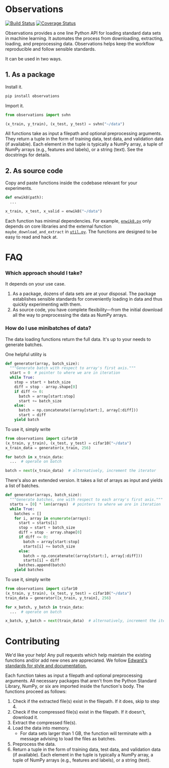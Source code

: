 # Observations

[![Build Status](https://travis-ci.org/edwardlib/observations.svg?branch=master)](https://travis-ci.org/edwardlib/observations)
[![Coverage Status](https://coveralls.io/repos/github/edwardlib/observations/badge.svg?branch=master&cacheBuster=1)](https://coveralls.io/github/edwardlib/observations?branch=master)

Observations provides a one line Python API for loading standard data
sets in machine learning. It automates the process from downloading,
extracting, loading, and preprocessing data. Observations helps keep
the workflow reproducible and follow sensible standards.

It can be used in two ways.

## 1. As a package

Install it.
```bash
pip install observations
```
Import it.
```python
from observations import svhn

(x_train, y_train), (x_test, y_test) = svhn("~/data")
```
All functions take as input a filepath and optional preprocessing
arguments. They return a tuple in the form of training data, test
data, and validation data (if available). Each element in the tuple
is typically a NumPy array, a tuple of NumPy arrays (e.g., features
and labels), or a string (text). See the docstrings for details.

## 2. As source code

Copy and paste functions inside the codebase relevant for your
experiments.

```python
def enwik8(path):
  ...

x_train, x_test, x_valid = enwik8("~/data")
```

Each function has minimal dependencies. For example,
[`enwik8.py`](observations/enwik8.py) only depends on core libraries and
the external function ``maybe_download_and_extract`` in
[`util.py`](observations/util.py). The functions are designed to be easy to
read and hack at.

# FAQ

### Which approach should I take?

It depends on your use case.

1. As a package, dozens of data sets are at your disposal. The package establishes sensible standards for conveniently loading in data and thus quickly experimenting with them.
2. As source code, you have complete flexibility—from the initial download all the way to preprocessing the data as NumPy arrays.

### How do I use minibatches of data?

The data loading functions return the full data. It's up to your needs
to generate batches.

One helpful utility is
```python
def generator(array, batch_size):
  """Generate batch with respect to array's first axis."""
  start = 0  # pointer to where we are in iteration
  while True:
    stop = start + batch_size
    diff = stop - array.shape[0]
    if diff <= 0:
      batch = array[start:stop]
      start += batch_size
    else:
      batch = np.concatenate((array[start:], array[:diff]))
      start = diff
    yield batch
```
To use it, simply write
```python
from observations import cifar10
(x_train, y_train), (x_test, y_test) = cifar10("~/data")
x_train_data = generator(x_train, 256)

for batch in x_train_data:
  ...  # operate on batch

batch = next(x_train_data)  # alternatively, increment the iterator
```
There's also an extended version. It takes a list of arrays as input
and yields a list of batches.
```python
def generator(arrays, batch_size):
  """Generate batches, one with respect to each array's first axis."""
  starts = [0] * len(arrays)  # pointers to where we are in iteration
  while True:
    batches = []
    for i, array in enumerate(arrays):
      start = starts[i]
      stop = start + batch_size
      diff = stop - array.shape[0]
      if diff <= 0:
        batch = array[start:stop]
        starts[i] += batch_size
      else:
        batch = np.concatenate((array[start:], array[:diff]))
        starts[i] = diff
      batches.append(batch)
    yield batches
```
To use it, simply write
```python
from observations import cifar10
(x_train, y_train), (x_test, y_test) = cifar10("~/data")
train_data = generator([x_train, y_train], 256)

for x_batch, y_batch in train_data:
  ...  # operate on batch

x_batch, y_batch = next(train_data)  # alternatively, increment the iterator
```

# Contributing

We'd like your help! Any pull requests which help maintain the
existing functions and/or add new ones are appreciated.
We follow [Edward's standards for style and documentation.](http://edwardlib.org/contributing)

Each function takes as input a filepath and optional preprocessing
arguments. All necessary packages that aren't from the Python Standard
Library, NumPy, or six are imported inside the function's body.
The functions proceed as follows:

1. Check if the extracted file(s) exist in the filepath. If it does,
   skip to step 4.
2. Check if the compressed file(s) exist in the filepath. If it doesn't,
   download it.
3. Extract the compressed file(s).
4. Load the data into memory.
   + For data sets larger than 1 GB, the function will terminate with
     a message advising to load the files as batches.
5. Preprocess the data.
6. Return a tuple in the form of training data, test data, and
   validation data (if available). Each element in the tuple
    is typically a NumPy array, a tuple of NumPy arrays (e.g., features
    and labels), or a string (text).
